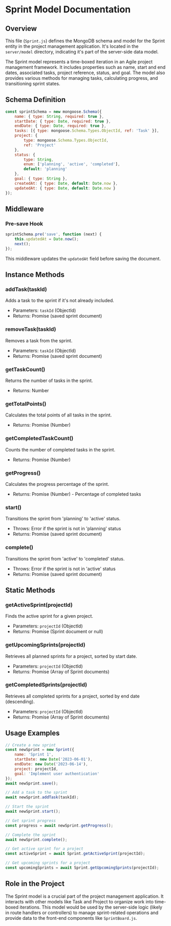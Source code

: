 # Sprint Model Documentation

## Overview

This file (`Sprint.js`) defines the MongoDB schema and model for the Sprint entity in the project
management application. It's located in the `server/model` directory, indicating it's part of the
server-side data model.

The Sprint model represents a time-boxed iteration in an Agile project management framework. It
includes properties such as name, start and end dates, associated tasks, project reference, status,
and goal. The model also provides various methods for managing tasks, calculating progress, and
transitioning sprint states.

## Schema Definition

```javascript
const sprintSchema = new mongoose.Schema({
    name: { type: String, required: true },
    startDate: { type: Date, required: true },
    endDate: { type: Date, required: true },
    tasks: [{ type: mongoose.Schema.Types.ObjectId, ref: 'Task' }],
    project: {
        type: mongoose.Schema.Types.ObjectId,
        ref: 'Project'
    },
    status: {
        type: String,
        enum: ['planning', 'active', 'completed'],
        default: 'planning'
    },
    goal: { type: String },
    createdAt: { type: Date, default: Date.now },
    updatedAt: { type: Date, default: Date.now }
});
```

## Middleware

### Pre-save Hook

```javascript
sprintSchema.pre('save', function (next) {
    this.updatedAt = Date.now();
    next();
});
```

This middleware updates the `updatedAt` field before saving the document.

## Instance Methods

### addTask(taskId)

Adds a task to the sprint if it's not already included.

-   Parameters: `taskId` (ObjectId)
-   Returns: Promise (saved sprint document)

### removeTask(taskId)

Removes a task from the sprint.

-   Parameters: `taskId` (ObjectId)
-   Returns: Promise (saved sprint document)

### getTaskCount()

Returns the number of tasks in the sprint.

-   Returns: Number

### getTotalPoints()

Calculates the total points of all tasks in the sprint.

-   Returns: Promise (Number)

### getCompletedTaskCount()

Counts the number of completed tasks in the sprint.

-   Returns: Promise (Number)

### getProgress()

Calculates the progress percentage of the sprint.

-   Returns: Promise (Number) - Percentage of completed tasks

### start()

Transitions the sprint from 'planning' to 'active' status.

-   Throws: Error if the sprint is not in 'planning' status
-   Returns: Promise (saved sprint document)

### complete()

Transitions the sprint from 'active' to 'completed' status.

-   Throws: Error if the sprint is not in 'active' status
-   Returns: Promise (saved sprint document)

## Static Methods

### getActiveSprint(projectId)

Finds the active sprint for a given project.

-   Parameters: `projectId` (ObjectId)
-   Returns: Promise (Sprint document or null)

### getUpcomingSprints(projectId)

Retrieves all planned sprints for a project, sorted by start date.

-   Parameters: `projectId` (ObjectId)
-   Returns: Promise (Array of Sprint documents)

### getCompletedSprints(projectId)

Retrieves all completed sprints for a project, sorted by end date (descending).

-   Parameters: `projectId` (ObjectId)
-   Returns: Promise (Array of Sprint documents)

## Usage Examples

```javascript
// Create a new sprint
const newSprint = new Sprint({
    name: 'Sprint 1',
    startDate: new Date('2023-06-01'),
    endDate: new Date('2023-06-14'),
    project: projectId,
    goal: 'Implement user authentication'
});
await newSprint.save();

// Add a task to the sprint
await newSprint.addTask(taskId);

// Start the sprint
await newSprint.start();

// Get sprint progress
const progress = await newSprint.getProgress();

// Complete the sprint
await newSprint.complete();

// Get active sprint for a project
const activeSprint = await Sprint.getActiveSprint(projectId);

// Get upcoming sprints for a project
const upcomingSprints = await Sprint.getUpcomingSprints(projectId);
```

## Role in the Project

The Sprint model is a crucial part of the project management application. It interacts with other
models like Task and Project to organize work into time-boxed iterations. This model would be used
by the server-side logic (likely in route handlers or controllers) to manage sprint-related
operations and provide data to the front-end components like `SprintBoard.js`.
